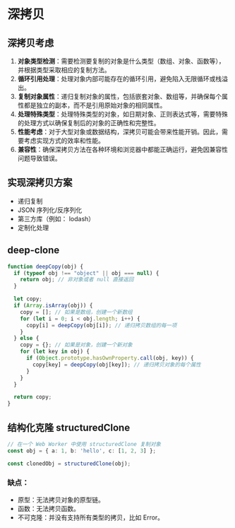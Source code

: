 # 深拷贝

## 深拷贝考虑

1. **对象类型检测**：需要检测要复制的对象是什么类型（数组、对象、函数等），并根据类型采取相应的复制方法。
2. **循环引用处理**：处理对象内部可能存在的循环引用，避免陷入无限循环或栈溢出。
3. **复制对象属性**：递归复制对象的属性，包括嵌套对象、数组等，并确保每个属性都是独立的副本，而不是引用原始对象的相同属性。
4. **处理特殊类型**：处理特殊类型的对象，如日期对象、正则表达式等，需要特殊的处理方式以确保复制后的对象的正确性和完整性。
5. **性能考虑**：对于大型对象或数据结构，深拷贝可能会带来性能开销。因此，需要考虑实现方式的效率和性能。
6. **兼容性**：确保深拷贝方法在各种环境和浏览器中都能正确运行，避免因兼容性问题导致错误。

## 实现深拷贝方案

- 递归复制
- JSON 序列化/反序列化
- 第三方库（例如： lodash）
- 定制化处理

## deep-clone

```ts
function deepCopy(obj) {
  if (typeof obj !== "object" || obj === null) {
    return obj; // 非对象或者 null 直接返回
  }

  let copy;
  if (Array.isArray(obj)) {
    copy = []; // 如果是数组，创建一个新数组
    for (let i = 0; i < obj.length; i++) {
      copy[i] = deepCopy(obj[i]); // 递归拷贝数组的每一项
    }
  } else {
    copy = {}; // 如果是对象，创建一个新对象
    for (let key in obj) {
      if (Object.prototype.hasOwnProperty.call(obj, key)) {
        copy[key] = deepCopy(obj[key]); // 递归拷贝对象的每个属性
      }
    }
  }

  return copy;
}
```

## 结构化克隆 structuredClone

```ts
// 在一个 Web Worker 中使用 structuredClone 复制对象
const obj = { a: 1, b: 'hello', c: [1, 2, 3] };

const clonedObj = structuredClone(obj);
```

### 缺点：

- 原型：无法拷贝对象的原型链。
- 函数：无法拷贝函数。
- 不可克隆：并没有支持所有类型的拷贝，比如 Error。

